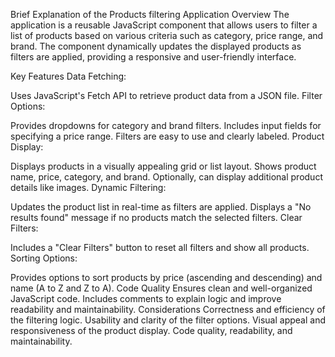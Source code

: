 Brief Explanation of the Products filtering Application
Overview
The application is a reusable JavaScript component that allows users to filter a list of products based on various criteria such as category, price range, and brand. The component dynamically updates the displayed products as filters are applied, providing a responsive and user-friendly interface.

Key Features
Data Fetching:

Uses JavaScript's Fetch API to retrieve product data from a JSON file.
Filter Options:

Provides dropdowns for category and brand filters.
Includes input fields for specifying a price range.
Filters are easy to use and clearly labeled.
Product Display:

Displays products in a visually appealing grid or list layout.
Shows product name, price, category, and brand.
Optionally, can display additional product details like images.
Dynamic Filtering:

Updates the product list in real-time as filters are applied.
Displays a "No results found" message if no products match the selected filters.
Clear Filters:

Includes a "Clear Filters" button to reset all filters and show all products.
Sorting Options:

Provides options to sort products by price (ascending and descending) and name (A to Z and Z to A).
Code Quality
Ensures clean and well-organized JavaScript code.
Includes comments to explain logic and improve readability and maintainability.
Considerations
Correctness and efficiency of the filtering logic.
Usability and clarity of the filter options.
Visual appeal and responsiveness of the product display.
Code quality, readability, and maintainability.
